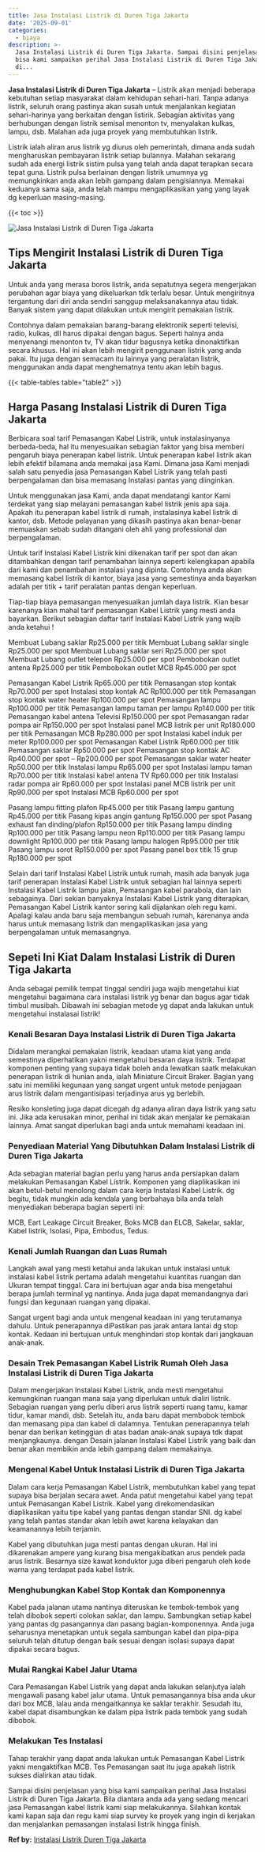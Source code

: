 ```yaml
---
title: Jasa Instalasi Listrik di Duren Tiga Jakarta
date: '2025-09-01'
categories:
  - biaya
description: >-
  Jasa Instalasi Listrik di Duren Tiga Jakarta. Sampai disini penjelasan yang
  bisa kami sampaikan perihal Jasa Instalasi Listrik di Duren Tiga Jakarta. Bila
  di...
---
```


**Jasa Instalasi Listrik di Duren Tiga Jakarta** – Listrik akan menjadi beberapa kebutuhan setiap masyarakat dalam kehidupan sehari-hari. Tanpa adanya listrik, seluruh orang pastinya akan susah untuk menjalankan kegiatan sehari-harinya yang berkaitan dengan listirik. Sebagian aktivitas yang berhubungan dengan listrik semisal menonton tv, menyalakan kulkas, lampu, dsb. Malahan ada juga proyek yang membutuhkan listrik.

Listrik ialah aliran arus listrik yg diurus oleh pemerintah, dimana anda sudah mengharuskan pembayaran listrik setiap bulannya. Malahan sekarang sudah ada energi listrik sistim pulsa yang telah anda dapat terapkan secara tepat guna. Listrik pulsa berlainan dengan listrik umumnya yg memungkinkan anda akan lebih gampang dalam pengisiannya. Memakai keduanya sama saja, anda telah mampu mengaplikasikan yang yang layak dg keperluan masing-masing.

{{< toc >}}

![Jasa Instalasi Listrik di Duren Tiga Jakarta](/images/instalasi-listrik-murah43.png)

## Tips Mengirit Instalasi Listrik di Duren Tiga Jakarta

Untuk anda yang merasa boros listrik, anda sepatutnya segera mengerjakan perubahan agar biaya yang dikeluarkan tdk terlalu besar. Untuk mengiritnya tergantung dari diri anda sendiri sanggup melaksanakannya atau tidak. Banyak sistem yang dapat dilakukan untuk mengirit pemakaian listrik.

Contohnya dalam pemakaian barang-barang elektronik seperti televisi, radio, kulkas, dll harus dipakai dengan bagus. Seperti halnya anda menyenangi menonton tv, TV akan tidur bagusnya ketika dinonaktifkan secara khusus. Hal ini akan lebih mengirit penggunaan listrik yang anda pakai. Itu juga dengan semacam itu lainnya yang peralatan listrik, menggunakan anda dapat menghematnya tentu akan lebih bagus.

{{< table-tables table="table2" >}}

## Harga Pasang Instalasi Listrik di Duren Tiga Jakarta

Berbicara soal tarif Pemasangan Kabel Listrik, untuk instalasinyanya berbeda-beda, hal itu menyesuaikan sebagian faktor yang bisa memberi pengaruh biaya penerapan kabel listrik. Untuk penerapan kabel listrik akan lebih efektif bilamana anda memakai jasa Kami. Dimana jasa Kami menjadi salah satu penyedia jasa Pemasangan Kabel Listrik yang telah pasti berpengalaman dan bisa memasang Instalasi pantas yang diinginkan.

Untuk menggunakan jasa Kami, anda dapat mendatangi kantor Kami terdekat yang siap melayani pemasangan kabel listrik jenis apa saja. Apakah itu penerapan kabel listrik di rumah, instalasinya kabel listrik di kantor, dsb. Metode pelayanan yang dikasih pastinya akan benar-benar memuaskan sebab sudah ditangani oleh ahli yang professional dan berpengalaman.

Untuk tarif Instalasi Kabel Listrik kini dikenakan tarif per spot dan akan ditambahkan dengan tarif penambahan lainnya seperti kelengkapan apabila dari kami dan penambahan instalasi yang dipinta. Contohnya anda akan memasang kabel listrik di kantor, biaya jasa yang semestinya anda bayarkan adalah per titik + tarif peralatan pantas dengan keperluan.

Tiap-tiap biaya pemasangan menyesuaikan jumlah daya listrik. Kian besar karenanya kian mahal tarif pemasangan Kabel Listrik yang mesti anda bayarkan. Berikut sebagian daftar tarif Instalasi Kabel Listrik yang wajib anda ketahui !

Membuat Lubang saklar Rp25.000 per titik Membuat Lubang saklar single Rp25.000 per spot Membuat Lubang saklar seri Rp25.000 per spot Membuat Lubang outlet telepon Rp25.000 per spot Pembobokan outlet antena Rp25.000 per titik Pembobokan outlet MCB Rp45.000 per spot

Pemasangan Kabel Listrik Rp65.000 per titik Pemasangan stop kontak Rp70.000 per spot Instalasi stop kontak AC Rp100.000 per titik Pemasangan stop kontak water heater Rp100.000 per spot Pemasangan lampu Rp100.000 per titik Pemasangan lampu taman per lampu Rp140.000 per titik Pemasangan kabel antena Televisi Rp150.000 per spot Pemasangan radar pompa air Rp150.000 per spot Instalasi panel MCB listrik per unit Rp180.000 per titik Pemasangan MCB Rp280.000 per spot Instalasi kabel induk per meter Rp100.000 per spot Pemasangan Kabel Listrik Rp60.000 per titik Pemasangan saklar Rp50.000 per spot Pemasangan stop kontak AC Rp40.000 per spot – Rp200.000 per spot Pemasangan saklar water heater Rp50.000 per titik Instalasi lampu Rp65.000 per spot Instalasi lampu taman Rp70.000 per titik Instalasi kabel antena TV Rp60.000 per titik Instalasi radar pompa air Rp60.000 per spot Instalasi panel MCB listrik per unit Rp90.000 per spot Instalasi MCB Rp60.000 per spot

Pasang lampu fitting plafon Rp45.000 per titik Pasang lampu gantung Rp45.000 per titik Pasang kipas angin gantung Rp150.000 per spot Pasang exhaust fan dinding/plafon Rp150.000 per titik Pasang lampu dinding Rp100.000 per titik Pasang lampu neon Rp110.000 per titik Pasang lampu downlight Rp100.000 per titik Pasang lampu halogen Rp95.000 per titik Pasang lampu sorot Rp150.000 per spot Pasang panel box titik 15 grup Rp180.000 per spot

Selain dari tarif Instalasi Kabel Listrik untuk rumah, masih ada banyak juga tarif penerapan Instalasi Kabel Listrik untuk sebagian hal lainnya seperti Instalasi Kabel Listrik lampu jalan, Pemasangan kabel parabola, dan lain sebagainya. Dari sekian banyaknya Instalasi Kabel Listrik yang diterapkan, Pemasangan Kabel Listrik kantor sering kali dijalankan oleh regu kami. Apalagi kalau anda baru saja membangun sebuah rumah, karenanya anda harus untuk memasang listrik dan mengaplikasikan jasa yang berpengalaman untuk memasangnya.

## Sepeti Ini Kiat Dalam Instalasi Listrik di Duren Tiga Jakarta


Anda sebagai pemilik tempat tinggal sendiri juga wajib mengetahui kiat mengetahui bagaimana cara instalasi listrik yg benar dan bagus agar tidak timbul musibah. Dibawah ini sebagian metode yg dapat anda lakukan untuk mengetahui instalasai listrik!

### Kenali Besaran Daya Instalasi Listrik di Duren Tiga Jakarta

Didalam merangkai pemakaian listrik, keadaan utama kiat yang anda semestinya diperhatikan yakni mengetahui besaran daya listrik. Terdapat komponen penting yang supaya tidak boleh anda lewatkan saatk melakukan penerapan listrik di hunian anda, ialah Miniature Circuit Braker. Bagian yang satu ini memiliki kegunaan yang sangat urgent untuk metode penjagaan arus listrik dalam mengantisipasi terjadinya arus yg berlebih.

Resiko konsleting juga dapat dicegah dg adanya aliran daya listrik yang satu ini. Jika ada kerusakan minor, perihal ini tidak akan menjalar ke pemakaian lainnya. Amat sangat diperlukan bagi anda untuk memahami keadaan ini.

### Penyediaan Material Yang Dibutuhkan Dalam Instalasi Listrik di Duren Tiga Jakarta

Ada sebagian material bagian perlu yang harus anda persiapkan dalam melakukan Pemasangan Kabel Listrik. Komponen yang diaplikasikan ini akan betul-betul menolong dalam cara kerja Instalasi Kabel Listrik. dg begitu, tidak mungkin ada kendala yang berbahaya bila anda telah menyediakan beberapa bagian seperti ini:

MCB, Eart Leakage Circuit Breaker, Boks MCB dan ELCB, Sakelar, saklar, Kabel listrik, Isolasi, Pipa, Embodus, Tedus.

### Kenali Jumlah Ruangan dan Luas Rumah

Langkah awal yang mesti ketahui anda lakukan untuk instalasi untuk instalasi kabel listrik pertama adalah mengetahui kuantitas ruangan dan Ukuran tempat tinggal. Cara ini bertujuan agar anda bisa mengetahui berapa jumlah terminal yg nantinya. Anda juga dapat memandangnya dari fungsi dan kegunaan ruangan yang dipakai.

Sangat urgent bagi anda untuk mengenal keadaan ini yang terutamanya dahulu. Untuk penerapannya diPastikan pas jarak antara lantai dg stop kontak. Kedaan ini bertujuan untuk menghindari stop kontak dari jangkauan anak-anak.

### Desain Trek Pemasangan Kabel Listrik Rumah Oleh Jasa Instalasi Listrik di Duren Tiga Jakarta

Dalam mengerjakan Instalasi Kabel Listrik, anda mesti mengetahui kemungkinan ruangan mana saja yang diperlukan untuk dialiri listrik. Sebagian ruangan yang perlu diberi arus listrik seperti ruang tamu, kamar tidur, kamar mandi, dsb. Setelah itu, anda baru dapat membobok tembok dan memasang pipa dan kabel di dalamnya. Tentukan penerapannya telah benar dan berikan ketinggian di atas badan anak-anak supaya tdk dapat menjangkaunya. dengan Desain jalanan Instalasi Kabel Listrik yang baik dan benar akan membikin anda lebih gampang dalam memakainya.

### Mengenal Kabel Untuk Instalasi Listrik di Duren Tiga Jakarta

Dalam cara kerja Pemasangan Kabel Listrik, membutuhkan kabel yang tepat supaya bisa berjalan secara awet. Anda patut mengetahui kabel yang tepat untuk Pemasangan Kabel Listrik. Kabel yang direkomendasikan diaplikasikan yaitu tipe kabel yang pantas dengan standar SNI. dg kabel yang telah pantas standar akan lebih awet karena kelayakan dan keamanannya lebih terjamin.

Kabel yang dibutuhkan juga mesti pantas dengan ukuran. Hal ini dikarenakan ampere yang kurang bisa mengakibatkan arus pendek pada arus listrik. Besarnya size kawat konduktor juga diberi pengaruh oleh kode warna yang terdapat pada kabel listrik.

### Menghubungkan Kabel Stop Kontak dan Komponennya

Kabel pada jalanan utama nantinya diteruskan ke tembok-tembok yang telah dibobok seperti colokan saklar, dan lampu. Sambungkan setiap kabel yang pantas dg pasangannya dan pasang bagian-komponennya. Anda juga seharusnya menetapkan untuk segala sambungan kabel dan pipa-pipa seluruh telah ditutup dengan baik sesuai dengan isolasi supaya dapat dipakai secara bagus.

### Mulai Rangkai Kabel Jalur Utama

Cara Pemasangan Kabel Listrik yang dapat anda lakukan selanjutya ialah mengawali pasang kabel jalur utama. Untuk pemasangannya bisa anda ukur dari box MCB, lalau anda mengaitkannya ke saklar terakhir. Sesudah itu, kabel dapat disambungkan ke dalam pipa listrik pada tembok yang sudah dibobok.

### Melakukan Tes Instalasi

Tahap terakhir yang dapat anda lakukan untuk Pemasangan Kabel Listrik yakni mengaktifkan MCB. Tes Pemasangan saat itu juga apakah listrik sukses dialirkan atau tidak.

Sampai disini penjelasan yang bisa kami sampaikan perihal Jasa Instalasi Listrik di Duren Tiga Jakarta. Bila diantara anda ada yang sedang mencari jasa Pemasangan kabel listrik kami siap melakukannya. Silahkan kontak kami kapan saja dan regu kami siap survey ke proyek yang ingin di kerjakan dan menjalankan pemasangan instalasi listrik hingga finish.

**Ref by:** [Instalasi Listrik Duren Tiga Jakarta](https://id.wikipedia.org/wiki/Instalasi)

